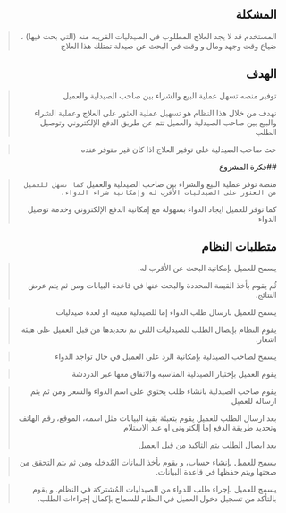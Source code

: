 <div dir="rtl">

## المشكلة
> المستخدم قد لا يجد العلاج المطلوب في الصيدليات القريبه منه (التي بحث فيها) ، ضياع وقت وجهد ومال و وقت في البحث عن صيدلة تمتلك هذا العلاج

## الهدف
> توفير منصه تسهل عملية البيع والشراء بين صاحب الصيدلية والعميل 
> 
> نهدف من خلال هذا النظام هو تسهيل عملية العثور على العلاج وعملية الشراء والبيع بين صاحب الصيدلية والعميل تتم عن طريق الدفع الإلكتروني وتوصيل الطلب

> 
> 
> حث صاحب الصيدلية على توفير العلاج اذا كان غير متوفر عنده
> 
> 

##فكرة المشروع
> 
> منصة توفر عملية البيع والشراء بين صاحب الصيدلية والعميل `كما تسهل للعميل من العثور على الصيدليات الأقرب له وإمكانية شراء الدواء، `
>
> كما توفر للعميل ايجاد الدواء بسهولة مع إمكانية الدفع الإلكتروني وخدمة توصيل الدواء
> 

## متطلبات النظام

 >يسمح للعميل بإمكانية البحث عن الأقرب له.
> 
>  ثُم يقوم بأخذ القيمة المحددة والبحث عنها في قاعدة البيانات ومن ثم يتم عرض النتائج.

> يسمح للعميل بارسال طلب الدواء إما للصيدلية معينه او لعدة صيدليات
> 
>يقوم النظام بإيصال الطلب للصيدليات اللتي تم تحديدها من قبل العميل على هيئة اشعار.
> 

> يسمح لصاحب الصيدلية بإمكانية الرد على العميل في حال تواجد الدواء
> 

> يقوم العميل بإختيار الصيدلية المناسبه والاتفاق معها عبر الدردشة

> يقوم صاحب الصيدلية بانشاء طلب يحتوي على اسم الدواء والسعر ومن ثم يتم ارساله للعميل
> 
> بعد ارسال الطلب للعميل يقوم بتعبئة بقية البيانات مثل اسمه، الموقع، رقم الهاتف وتحديد طريقة الدفع إما إلكتروني او عند الاستلام
> 
> 
> بعد ايصال الطلب يتم التاكيد من قبل العميل 















 > يسمح للعميل بإنشاء حساب،
>و يقوم بأخذ البيانات المٌدخله ومن ثم يتم التحقق من صحتها ويتم حفظها في قاعدة البيانات.

> يسمح للعميل بإجراء طلب للدواء من الصيدليات المُشتركة في النظام. 
> و يقوم بالتأكد من تسجيل دخول العميل في النظام للسماح بإكمال إجراءات الطلب.
> 
</div>